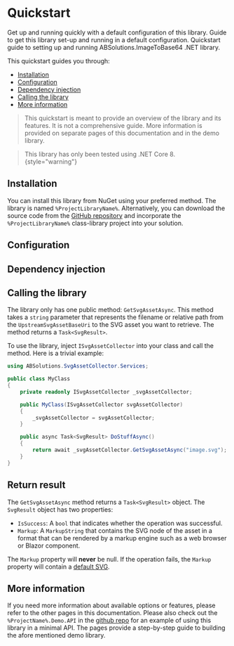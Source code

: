 # Quickstart

<link-summary>Get up and running quickly with a default configuration of this library.</link-summary>
<card-summary>Guide to get this library set-up and running in a default configuration.</card-summary>
<web-summary>Quickstart guide to setting up and running ABSolutions.ImageToBase64 .NET library.</web-summary>

This quickstart guides you through:

- <a href="#installation" summary="Installing the NuGet package">Installation</a>
- <a href="#configuration" summary="Configuration options">Configuration</a>
- <a href="#dependency-injection" summary="Use this library via dependency injection">Dependency injection</a>
- <a href="#calling-the-library" summary="How to call this library in your code">Calling the library</a>
- <a href="#more-information" summary="Get more in-depth information about this library">More information</a>

> This quickstart is meant to provide an overview of the library and its features. It is not a comprehensive guide. More
> information is provided on separate pages of this documentation and in the demo library.

> This library has only been tested using .NET Core 8.
> {style="warning"}

## Installation

You can install this library from NuGet using your preferred method. The library is named `%ProjectLibraryName%`.
Alternatively, you can download the source code from the [GitHub repository](%GitRepo%) and incorporate the
`%ProjectLibraryName%` class-library project into your solution.

## Configuration

<include from="Shared_Snippets.topic" element-id="LibraryConfigTableWithNotes"/>

## Dependency injection

<include from="Shared_Snippets.topic" element-id="LibraryDI"/>

## Calling the library

The library only has one public method: `GetSvgAssetAsync`. This method takes a `string` parameter that represents the
filename or relative path from the `UpstreamSvgAssetBaseUri` to the SVG asset you want to retrieve. The method returns a
`Task<SvgResult>`.

To use the library, inject `ISvgAssetCollector` into your class and call the method. Here is a trivial example:

```c#
using ABSolutions.SvgAssetCollector.Services;

public class MyClass
{
    private readonly ISvgAssetCollector _svgAssetCollector;

    public MyClass(ISvgAssetCollector svgAssetCollector)
    {
        _svgAssetCollector = svgAssetCollector;
    }

    public async Task<SvgResult> DoStuffAsync()
    {
        return await _svgAssetCollector.GetSvgAssetAsync("image.svg");
    }
}
```

## Return result

The `GetSvgAssetAsync` method returns a `Task<SvgResult>` object. The `SvgResult` object has two properties:

- `IsSuccess`: A `bool` that indicates whether the operation was successful.
- `Markup`: A `MarkupString` that contains the SVG node of the asset in a format that can be rendered by a markup engine
  such as a web browser or Blazor component.

The `Markup` property will **never** be null. If the operation fails, the `Markup` property will contain
a [default SVG](Library_Calling-the-library.md#default-return).

## More information

If you need more information about available options or features, please refer to the other pages in this documentation.
Please also check out the `%ProjectName%.Demo.API` in the [github repo](%GitRepo%) for an example of using this library
in a minimal API. The [](Library_Build-a-demo-api.md) pages provide a step-by-step guide to building the afore mentioned
demo library.